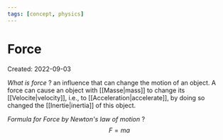 ```yaml
---
tags: [concept, physics] 
---
```

# Force
Created: 2022-09-03

*What is force*
?
an influence that can change the motion of an object. A force can cause an object with [[Masse|mass]] to change its [[Velocite|velocity]], i.e., to [[Acceleration|accelerate]], by doing so changed the [[Inertie|inertia]] of this object.
<!--SR:!2022-09-08,3,230-->

*Formula for Force by Newton's law of motion*
?
$$F=ma$$
<!--SR:!2022-09-07,4,270-->